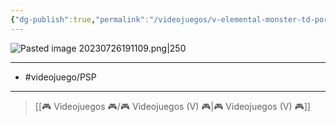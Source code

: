 ```yaml
---
{"dg-publish":true,"permalink":"/videojuegos/v-elemental-monster-td-portable/"}
---
```



![Pasted image 20230726191109.png|250](/img/user/%F0%9F%8E%AE%20Videojuegos%20%F0%9F%8E%AE/ANEXOS/Pasted%20image%2020230726191109.png)

---

- #videojuego/PSP 

---

> [[🎮 Videojuegos 🎮/🎮 Videojuegos (V) 🎮\|🎮 Videojuegos (V) 🎮]]